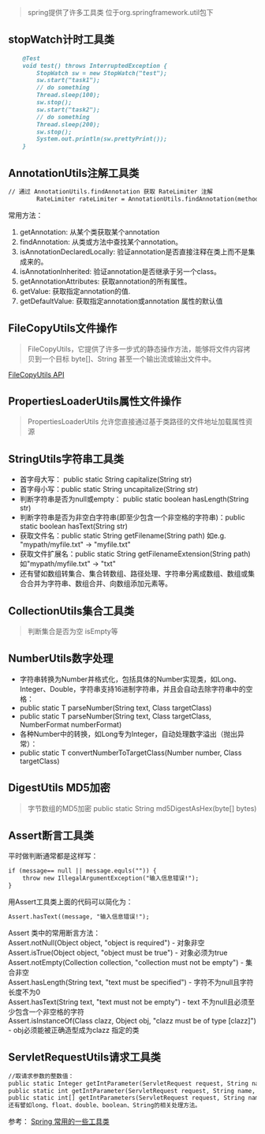 > spring提供了许多工具类 位于org.springframework.util包下

## stopWatch计时工具类

```markdown
    @Test
    void test() throws InterruptedException {
        StopWatch sw = new StopWatch("test");
        sw.start("task1");
        // do something
        Thread.sleep(100);
        sw.stop();
        sw.start("task2");
        // do something
        Thread.sleep(200);
        sw.stop();
        System.out.println(sw.prettyPrint());
    }
```

## AnnotationUtils注解工具类

```markdown
// 通过 AnnotationUtils.findAnnotation 获取 RateLimiter 注解
        RateLimiter rateLimiter = AnnotationUtils.findAnnotation(method, RateLimiter.class);
```

常用方法：  
1. getAnnotation: 从某个类获取某个annotation
2. findAnnotation: 从类或方法中查找某个annotation。
3. isAnnotationDeclaredLocally: 验证annotation是否直接注释在类上而不是集成来的。
4. isAnnotationInherited: 验证annotation是否继承于另一个class。
5. getAnnotationAttributes: 获取annotation的所有属性。
6. getValue: 获取指定annotation的值. 
7. getDefaultValue: 获取指定annotation或annotation 属性的默认值

## FileCopyUtils文件操作

> FileCopyUtils，它提供了许多一步式的静态操作方法，能够将文件内容拷贝到一个目标 byte[]、String 甚至一个输出流或输出文件中。

[FileCopyUtils API](https://docs.spring.io/spring-framework/docs/current/javadoc-api/org/springframework/util/FileCopyUtils.html ':target=_blank')


## PropertiesLoaderUtils属性文件操作

> PropertiesLoaderUtils 允许您直接通过基于类路径的文件地址加载属性资源

## StringUtils字符串工具类

* 首字母大写： public static String capitalize(String str)
* 首字母小写：public static String uncapitalize(String str)
* 判断字符串是否为null或empty： public static boolean hasLength(String str)
* 判断字符串是否为非空白字符串(即至少包含一个非空格的字符串)：public static boolean hasText(String str)
* 获取文件名：public static String getFilename(String path) 如e.g. "mypath/myfile.txt" -> "myfile.txt"
* 获取文件扩展名：public static String getFilenameExtension(String path) 如"mypath/myfile.txt" -> "txt"
* 还有譬如数组转集合、集合转数组、路径处理、字符串分离成数组、数组或集合合并为字符串、数组合并、向数组添加元素等。
  
## CollectionUtils集合工具类

> 判断集合是否为空 isEmpty等

## NumberUtils数字处理 

* 字符串转换为Number并格式化，包括具体的Number实现类，如Long、Integer、Double，字符串支持16进制字符串，并且会自动去除字符串中的空格：
* public static <T extends Number> T parseNumber(String text, Class<T> targetClass)
* public static <T extends Number> T parseNumber(String text, Class<T> targetClass, NumberFormat numberFormat)
* 各种Number中的转换，如Long专为Integer，自动处理数字溢出（抛出异常）：
* public static <T extends Number> T convertNumberToTargetClass(Number number, Class<T> targetClass)  

## DigestUtils MD5加密

> 字节数组的MD5加密 public static String md5DigestAsHex(byte[] bytes)

## Assert断言工具类

平时做判断通常都是这样写：
```markdown
if (message== null || message.equls("")) {  
    throw new IllegalArgumentException("输入信息错误!");  
} 
```

用Assert工具类上面的代码可以简化为：  
```markdown
Assert.hasText((message, "输入信息错误!");
```

Assert 类中的常用断言方法：  
Assert.notNull(Object object, "object is required")    -    对象非空   
Assert.isTrue(Object object, "object must be true")   -    对象必须为true     
Assert.notEmpty(Collection collection, "collection must not be empty")    -    集合非空    
Assert.hasLength(String text, "text must be specified")   -    字符不为null且字符长度不为0     
Assert.hasText(String text, "text must not be empty")    -     text 不为null且必须至少包含一个非空格的字符    
Assert.isInstanceOf(Class clazz, Object obj, "clazz must be of type [clazz]")    -    obj必须能被正确造型成为clazz 指定的类  

## ServletRequestUtils请求工具类

```markdown
//取请求参数的整数值：
public static Integer getIntParameter(ServletRequest request, String name)
public static int getIntParameter(ServletRequest request, String name, int defaultVal) -->单个值
public static int[] getIntParameters(ServletRequest request, String name) -->数组
还有譬如long、float、double、boolean、String的相关处理方法。
```

参考： [Spring 常用的一些工具类](https://www.cnblogs.com/myitnews/p/14017649.html ':target=_blank')